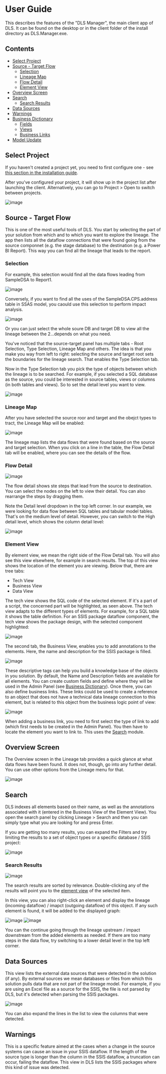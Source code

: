 # User Guide

This describes the features of the "DLS Manager", the main client app of DLS. It can be found on the desktop or in the client folder of the install directory as DLS.Manager.exe.

## Contents

- [Select Project](#select-project)
- [Source - Target Flow](#source---target-flow)
  - [Selection](#selection)
  - [Lineage Map](#lineage-map)
  - [Flow Detail](#flow-detail)
  - [Element View](#element-view)
- [Overview Screen](#overview-screen)
- [Search](#search)
  - [Search Results](#search-results)
- [Data Sources](#data-sources)
- [Warnings](#warnings)
- [Business Dictionary](#business-dictionary)
  - [Fields](#fields)
  - [Views](#views)
  - [Business Links](#business-links)
- [Model Update](#model-update)

## Select Project
If you haven't created a project yet, you need to first configure one - see [this section in the installation guide](https://rjankovic.github.io/DLS/install_guide#create-project).
  
After you've configured your project, it will show up in the project list after launching the client. Alternatively, you can go to Project > Open to switch between projects.
  
![image](https://user-images.githubusercontent.com/2221666/167940535-e97c3c28-e100-427f-9c02-355d3255988d.png)

## Source - Target Flow
  
This is one of the most useful tools of DLS. You start by selecting the part of your solution from which and to which you want to explore the lineage. The app then lists all the dataflow connections that were found going from the source componnet (e.g. the stage database) to the destination (e.g. a Power BI Report). This way you can find all the lineage that leads to the report.

### Selection

For example, this selection would find all the data flows leading from SampleDSA to Report1.  
  
![image](https://user-images.githubusercontent.com/2221666/167944261-256cec46-660f-414b-9bcb-688ba0c3be0e.png)  
  
Conversely, if you want to find all the uses of the SampleDSA.CPS.address table in SSAS model, you caould use this selection to perform impact analysis.  
  
![image](https://user-images.githubusercontent.com/2221666/167944519-2fca5f4e-1767-47d5-98d4-a1784600be5a.png)

Or you can just select the whole soure DB and target DB to view all the lineage between the 2...depends on what you need.

You've noticed that the source-target panel has multiple tabs - Root Selection, Type Selection, Lineage Map and others. The idea is that you make you way from left to right: selecting the source and target root sets the boundaries for the lineage search. That enables the Type Selection tab.
  
Now in the Type Selection tab you pick the type of objects between which the lineage is to be searched. For example, if you selected a SQL database as the source, you could be interested in source tables, views or columns (in both tables and views). So to set the detail level you want to view.

![image](https://user-images.githubusercontent.com/2221666/167945552-69c6d942-a215-41c8-927b-e35b10d488dd.png)

### Lineage Map
After you have selected the source roor and target and the obejct types to tract, the Lineage Map will be enabled:
  
![image](https://user-images.githubusercontent.com/2221666/167949394-dc4e1160-16fc-4f19-bdf1-8f015b4cef1c.png)
  
The lineage map lists the data flows that were found based on the source and target selection. When you click on a line in the table, the Flow Detail tab will be enabled, where you can see the details of the flow.

### Flow Detail
  
![image](https://user-images.githubusercontent.com/2221666/168092968-c2a65d9e-6ae9-41c9-a413-a492bd3758a5.png)

The flow detail shows ste steps that lead from the source to destination. You can select the nodes on the left to view their detail. You can also rearrange the steps by dragging them. 
  
Note the Detail level dropdown in the top left corner. In our example, we were looking for data flow between SQL tables and tabular model tables. That's on the medium level of detail. However, you can switch to the High detail level, which shows the column detail level:
  
![image](https://user-images.githubusercontent.com/2221666/168094151-5b817125-b7e9-431f-876b-db2a9b8df536.png)
  
### Element View
By element view, we mean the right side of the Flow Detail tab. You will also see this view elsewhere, for example in search results. The top of this view shows the location of the element you are viewing. Below that, there are tree tabs:
 - Tech View
 - Business View
 - Data View
 
The tech view shows the SQL code of the selected element. If it's a part of a script, the concerned part will be highlighted, as seen above. The tech view adapts to the different types of elements. For example, for a SQL table it shows the table definition. For an SSIS package dataflow component, the tech view shows the package design, with the selected component highlighted:
  
![image](https://user-images.githubusercontent.com/2221666/168098716-1ededf3d-a5a2-4e49-bafe-8e0b3593100b.png)

The second tab, the Business View, enables you to add annotations to the elements. Here, the name and description for the SSIS package is filled.
  
![image](https://user-images.githubusercontent.com/2221666/168100436-0585834a-5b90-46a5-8eec-9cf0c689fbb0.png)
  
These descriptive tags can help you build a knowledge base of the objects in you solution. By default, the Name and Description fields are available for all elements. You can create custom fields and define where they will be used in the Admin Panel (see [Business Dictionary](#business-dictionary)). Once there, you can also define business links. These links could be used to create a reference to an object that does not have a technical data lineage connection to this element, but is related to this object from the business logic point of view:
  
![image](https://user-images.githubusercontent.com/2221666/168102981-be94e8f2-8ace-42e2-9600-ec54a904b32c.png)
  
When adding a business link, you need to first select the type of link to add (which first needs to be created in the Admin Panel). You then have to locate the element you want to link to. This uses the [Search](#search) module.

## Overview Screen

The Overview screen in the Lineage tab provides a quick glance at what data flows have been found. It does not, though, go into any further detail. You can use other options from the Lineage menu for that.
  
![image](https://user-images.githubusercontent.com/2221666/168116760-224ddb8d-abb3-4f6c-9e74-db65d084e1ec.png)

## Search
  
DLS indexes all elements based on their name, as well as the annotations associated with it (entered in the Business View of the Element View). You open the search panel by clicking Lineage > Search and then you can simply type what you are looking for and press Enter.
  
If you are getting too many results, you can expand the Filters and try limiting the results to a set of object types or a specific database / SSIS project:
  
![image](https://user-images.githubusercontent.com/2221666/168171151-9d6878bb-8d4f-479e-8be2-9f050f083331.png)
  
### Search Results
![image](https://user-images.githubusercontent.com/2221666/168172599-880223b7-3cba-4b31-9079-82216e0160b3.png)

The search results are sorted by relevance. Double-clicking any of the results will point you to the [element view](#element-view) of the selected item.
  
In this view, you can also right-click an element and display the lineage (incoming dataflow) / imapct (outgoing dataflow) of this object. If any such element is found, it will be added to the displayed graph:

![image](https://user-images.githubusercontent.com/2221666/168173125-2403c38d-b95e-4cc1-a05e-f7532c63fbed.png)
![image](https://user-images.githubusercontent.com/2221666/168174257-e43d118f-0823-4122-9b32-3802fd510dd3.png)
  
You can the continue going through the lineage upstream / impact downstream from the added elements as needed. If there are too many steps in the data flow, try switching to a lower detail level in the top left corner.

## Data Sources
This view lists the external data sources that were detected in the solution (if any). By external sources we mean databases or files from which this solution pulls data that are not part of the lineage model. For example, if you are using an Excel file as a source for the SSIS, the file is not parsed by DLS, but it's detected when parsing the SSIS packages.
  
![image](https://user-images.githubusercontent.com/2221666/168175085-a55e6e59-e20c-42ee-8360-0e374ffae204.png)
  
You can also expand the lines in the list to view the columns that were detected.

## Warnings

This is a specific feature aimed at the cases when a change in the source systems can cause an issue in your SSIS dataflow. If the length of the source type is longer than the column in the SSIS dataflow, a truncation can occur, failing the dataflow. This view in DLS lists the SSIS packages where this kind of issue was detected.

